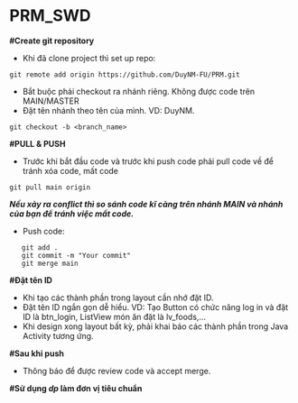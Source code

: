 # PRM_SWD

**#Create git repository**
 - Khi đã clone project thì set up repo:
```
git remote add origin https://github.com/DuyNM-FU/PRM.git
```
 - Bắt buộc phải checkout ra nhánh riêng. Không được code trên MAIN/MASTER
 - Đặt tên nhánh theo tên của mình. VD: DuyNM.
```
git checkout -b <branch_name>
```
**#PULL & PUSH**
- Trước khi bắt đầu code và trước khi push code phải pull code về để tránh xóa code, mất code
 ```
git pull main origin
```
___Nếu xảy ra conflict thì so sánh code kĩ càng trên nhánh MAIN và nhánh của bạn để tránh việc mất code.___
 - Push code:
 ```
    git add .
    git commit -m "Your commit"
    git merge main
```

**#Đặt tên ID**
- Khi tạo các thành phần trong layout cần nhớ đặt ID.
- Đặt tên ID ngắn gọn dễ hiểu. VD: Tạo Button có chức năng log in và đặt ID là btn_login, ListView món ăn đặt là lv_foods,...
- Khi design xong layout bất kỳ, phải khai báo các thành phần trong Java Activity tương ứng.

**#Sau khi push**
- Thông báo để được review code và accept merge.

**#Sử dụng ***dp*** làm đơn vị tiêu chuẩn**

